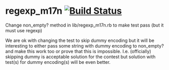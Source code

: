 regexp_m17n [![Build Status](https://travis-ci.org/alg/regexp_m17n.svg?branch=contest)](https://travis-ci.org/alg/regexp_m17n)
===========
Сhange non_empty? method in lib/regexp_m17n.rb to make test pass (but it must use regexp)

We are ok with changing the test to skip dummy encoding but it will be interesting to either pass some string with dummy encoding to non_empty? and make this work too or prove that this is impossible.
I.e. (officially) skipping dummy is acceptable solution for the contest but solution with test(s) for dummy encoding(s) will be even better.
